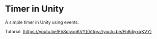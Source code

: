 
# Timer in Unity
 
A simple timer in Unity using events.

Tutorial: [https://youtu.be/Eh8diyxqKVY](https://youtu.be/Eh8diyxqKVY)
